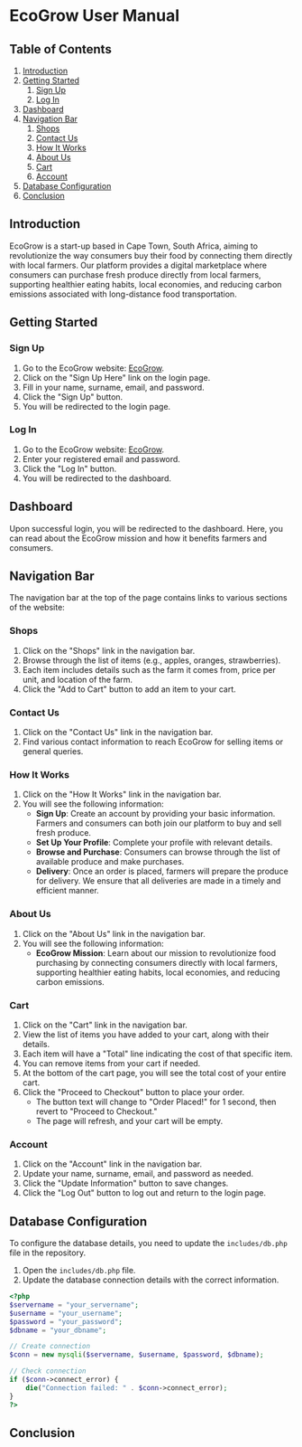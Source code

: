 # EcoGrow User Manual

## Table of Contents
1. [Introduction](#introduction)
2. [Getting Started](#getting-started)
    1. [Sign Up](#sign-up)
    2. [Log In](#log-in)
3. [Dashboard](#dashboard)
4. [Navigation Bar](#navigation-bar)
    1. [Shops](#shops)
    2. [Contact Us](#contact-us)
    3. [How It Works](#how-it-works)
    4. [About Us](#about-us)
    5. [Cart](#cart)
    6. [Account](#account)
5. [Database Configuration](#database-configuration)
6. [Conclusion](#conclusion)

## Introduction
EcoGrow is a start-up based in Cape Town, South Africa, aiming to revolutionize the way consumers buy their food by connecting them directly with local farmers. Our platform provides a digital marketplace where consumers can purchase fresh produce directly from local farmers, supporting healthier eating habits, local economies, and reducing carbon emissions associated with long-distance food transportation.

## Getting Started

### Sign Up
1. Go to the EcoGrow website: [EcoGrow](http://ecogrow.free.nf).
2. Click on the "Sign Up Here" link on the login page.
3. Fill in your name, surname, email, and password.
4. Click the "Sign Up" button.
5. You will be redirected to the login page.

### Log In
1. Go to the EcoGrow website: [EcoGrow](http://ecogrow.free.nf).
2. Enter your registered email and password.
3. Click the "Log In" button.
4. You will be redirected to the dashboard.

## Dashboard
Upon successful login, you will be redirected to the dashboard. Here, you can read about the EcoGrow mission and how it benefits farmers and consumers. 

## Navigation Bar
The navigation bar at the top of the page contains links to various sections of the website:

### Shops
1. Click on the "Shops" link in the navigation bar.
2. Browse through the list of items (e.g., apples, oranges, strawberries).
3. Each item includes details such as the farm it comes from, price per unit, and location of the farm.
4. Click the "Add to Cart" button to add an item to your cart.

### Contact Us
1. Click on the "Contact Us" link in the navigation bar.
2. Find various contact information to reach EcoGrow for selling items or general queries.

### How It Works
1. Click on the "How It Works" link in the navigation bar.
2. You will see the following information:
    - **Sign Up**: Create an account by providing your basic information. Farmers and consumers can both join our platform to buy and sell fresh produce.
    - **Set Up Your Profile**: Complete your profile with relevant details.
    - **Browse and Purchase**: Consumers can browse through the list of available produce and make purchases.
    - **Delivery**: Once an order is placed, farmers will prepare the produce for delivery. We ensure that all deliveries are made in a timely and efficient manner.

### About Us
1. Click on the "About Us" link in the navigation bar.
2. You will see the following information:
    - **EcoGrow Mission**: Learn about our mission to revolutionize food purchasing by connecting consumers directly with local farmers, supporting healthier eating habits, local economies, and reducing carbon emissions.

### Cart
1. Click on the "Cart" link in the navigation bar.
2. View the list of items you have added to your cart, along with their details.
3. Each item will have a "Total" line indicating the cost of that specific item.
4. You can remove items from your cart if needed.
5. At the bottom of the cart page, you will see the total cost of your entire cart.
6. Click the "Proceed to Checkout" button to place your order.
    - The button text will change to "Order Placed!" for 1 second, then revert to "Proceed to Checkout."
    - The page will refresh, and your cart will be empty.

### Account
1. Click on the "Account" link in the navigation bar.
2. Update your name, surname, email, and password as needed.
3. Click the "Update Information" button to save changes.
4. Click the "Log Out" button to log out and return to the login page.

## Database Configuration
To configure the database details, you need to update the `includes/db.php` file in the repository.

1. Open the `includes/db.php` file.
2. Update the database connection details with the correct information.

```php
<?php
$servername = "your_servername";
$username = "your_username";
$password = "your_password";
$dbname = "your_dbname";

// Create connection
$conn = new mysqli($servername, $username, $password, $dbname);

// Check connection
if ($conn->connect_error) {
    die("Connection failed: " . $conn->connect_error);
}
?>
```
## Conclusion
